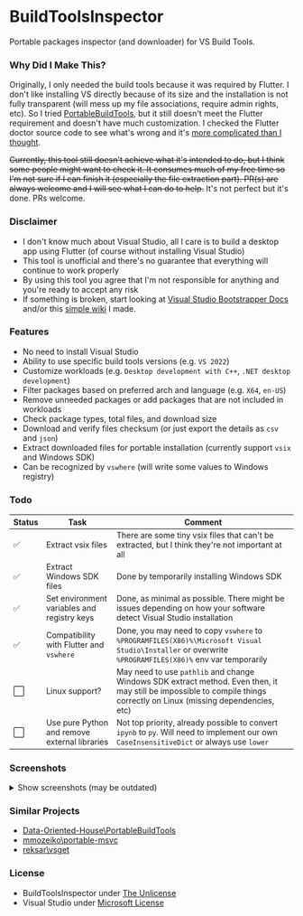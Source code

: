 # BuildToolsInspector
Portable packages inspector (and downloader) for VS Build Tools.

### Why Did I Make This?
Originally, I only needed the build tools because it was required by Flutter. I don't like installing VS directly because of its size and the installation is not fully transparent (will mess up my file associations, require admin rights, etc). So I tried [PortableBuildTools](https://github.com/Data-Oriented-House/PortableBuildTools), but it still doesn't meet the Flutter requirement and doesn't have much customization. I checked the Flutter doctor source code to see what's wrong and it's [more complicated than I thought](https://github.com/flutter/flutter/blob/master/packages/flutter_tools/lib/src/windows/visual_studio.dart).

~~Currently, this tool still doesn't achieve what it's intended to do, but I think some people might want to check it. It consumes much of my free time so I'm not sure if I can finish it (especially the file extraction part). PR(s) are always welcome and I will see what I can do to help.~~ It's not perfect but it's done. PRs welcome.

### Disclaimer
- I don't know much about Visual Studio, all I care is to build a desktop app using Flutter (of course without installing Visual Studio)
- This tool is unofficial and there's no guarantee that everything will continue to work properly
- By using this tool you agree that I'm not responsible for anything and you're ready to accept any risk
- If something is broken, start looking at [Visual Studio Bootstrapper Docs](https://github.com/MicrosoftDocs/visualstudio-docs/blob/main/docs/install/command-line-parameter-examples.md) and/or this [simple wiki](_docs/WIKI.md) I made.

### Features
- No need to install Visual Studio
- Ability to use specific build tools versions (e.g. `VS 2022`)
- Customize workloads (e.g. `Desktop development with C++`, `.NET desktop development`)
- Filter packages based on preferred arch and language (e.g. `X64`, `en-US`)
- Remove unneeded packages or add packages that are not included in workloads
- Check package types, total files, and download size
- Download and verify files checksum (or just export the details as `csv` and `json`)
- Extract downloaded files for portable installation (currently support `vsix` and Windows SDK)
- Can be recognized by `vswhere` (will write some values to Windows registry)

### Todo
|Status|Task|Comment|
|-|-|-|
|:white_check_mark:|Extract vsix files|There are some tiny vsix files that can't be extracted, but I think they're not important at all
|:white_check_mark:|Extract Windows SDK files|Done by temporarily installing Windows SDK|
|:white_check_mark:|Set environment variables and registry keys|Done, as minimal as possible. There might be issues depending on how your software detect Visual Studio installation|
|:white_check_mark:|Compatibility with Flutter and `vswhere`|Done, you may need to copy `vswhere` to `%PROGRAMFILES(X86)%\Microsoft Visual Studio\Installer` or overwrite `%PROGRAMFILES(X86)%` env var temporarily|
|:white_large_square:|Linux support?|May need to use `pathlib` and change Windows SDK extract method. Even then, it may still be impossible to compile things correctly on Linux (missing dependencies, etc)|
|:white_large_square:|Use pure Python and remove external libraries|Not top priority, already possible to convert `ipynb` to `py`. Will need to implement our own `CaseInsensitiveDict` or always use `lower`|

### Screenshots

<details>
    <summary>Show screenshots (may be outdated)</summary>
    <p align="center">
        <img src="_docs/Screenshot_1.png"/>
        <img src="_docs/Screenshot_2.png"/>
        <img src="_docs/Screenshot_3.png"/>
        <img src="_docs/Screenshot_4.png"/>
        <img src="_docs/Screenshot_5.png"/>
    </p>
</details>

### Similar Projects
- [Data-Oriented-House\PortableBuildTools](https://github.com/Data-Oriented-House/PortableBuildTools)
- [mmozeiko\portable-msvc](https://gist.github.com/mmozeiko/7f3162ec2988e81e56d5c4e22cde9977)
- [reksar\vsget](https://github.com/reksar/vsget)

### License
- BuildToolsInspector under [The Unlicense](LICENSE)
- Visual Studio under [Microsoft License](https://visualstudio.microsoft.com/license-terms/)